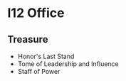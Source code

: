 
# I12 Office

## Treasure

* Honor's Last Stand
* Tome of Leadership and Influence
* Staff of Power